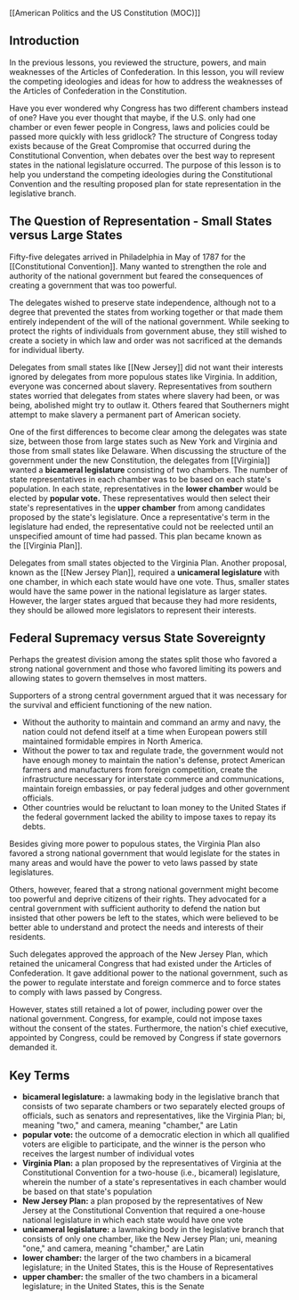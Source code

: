 [[American Politics and the US Constitution (MOC)]]
## Introduction
In the previous lessons, you reviewed the structure, powers, and main weaknesses of the Articles of Confederation. In this lesson, you will review the competing ideologies and ideas for how to address the weaknesses of the Articles of Confederation in the Constitution.

Have you ever wondered why Congress has two different chambers instead of one? Have you ever thought that maybe, if the U.S. only had one chamber or even fewer people in Congress, laws and policies could be passed more quickly with less gridlock? The structure of Congress today exists because of the Great Compromise that occurred during the Constitutional Convention, when debates over the best way to represent states in the national legislature occurred. The purpose of this lesson is to help you understand the competing ideologies during the Constitutional Convention and the resulting proposed plan for state representation in the legislative branch.

## The Question of Representation - Small States versus Large States
Fifty-five delegates arrived in Philadelphia in May of 1787 for the [[Constitutional Convention]]. Many wanted to strengthen the role and authority of the national government but feared the consequences of creating a government that was too powerful.

The delegates wished to preserve state independence, although not to a degree that prevented the states from working together or that made them entirely independent of the will of the national government. While seeking to protect the rights of individuals from government abuse, they still wished to create a society in which law and order was not sacrificed at the demands for individual liberty.   
  
Delegates from small states like [[New Jersey]] did not want their interests ignored by delegates from more populous states like Virginia. In addition, everyone was concerned about slavery. Representatives from southern states worried that delegates from states where slavery had been, or was being, abolished might try to outlaw it. Others feared that Southerners might attempt to make slavery a permanent part of American society.

One of the first differences to become clear among the delegates was state size, between those from large states such as New York and Virginia and those from small states like Delaware. When discussing the structure of the government under the new Constitution, the delegates from [[Virginia]] wanted a **bicameral legislature** consisting of two chambers. The number of state representatives in each chamber was to be based on each state's population. In each state, representatives in the **lower chamber** would be elected by **popular vote.** These representatives would then select their state's representatives in the **upper chamber** from among candidates proposed by the state's legislature. Once a representative's term in the legislature had ended, the representative could not be reelected until an unspecified amount of time had passed. This plan became known as the [[Virginia Plan]].

Delegates from small states objected to the Virginia Plan. Another proposal, known as the [[New Jersey Plan]], required a **unicameral legislature** with one chamber, in which each state would have one vote. Thus, smaller states would have the same power in the national legislature as larger states. However, the larger states argued that because they had more residents, they should be allowed more legislators to represent their interests.

## Federal Supremacy versus State Sovereignty
Perhaps the greatest division among the states split those who favored a strong national government and those who favored limiting its powers and allowing states to govern themselves in most matters.

Supporters of a strong central government argued that it was necessary for the survival and efficient functioning of the new nation.
- Without the authority to maintain and command an army and navy, the nation could not defend itself at a time when European powers still maintained formidable empires in North America.
- Without the power to tax and regulate trade, the government would not have enough money to maintain the nation's defense, protect American farmers and manufacturers from foreign competition, create the infrastructure necessary for interstate commerce and communications, maintain foreign embassies, or pay federal judges and other government officials.
- Other countries would be reluctant to loan money to the United States if the federal government lacked the ability to impose taxes to repay its debts.

Besides giving more power to populous states, the Virginia Plan also favored a strong national government that would legislate for the states in many areas and would have the power to veto laws passed by state legislatures.

Others, however, feared that a strong national government might become too powerful and deprive citizens of their rights. They advocated for a central government with sufficient authority to defend the nation but insisted that other powers be left to the states, which were believed to be better able to understand and protect the needs and interests of their residents.

Such delegates approved the approach of the New Jersey Plan, which retained the unicameral Congress that had existed under the Articles of Confederation. It gave additional power to the national government, such as the power to regulate interstate and foreign commerce and to force states to comply with laws passed by Congress.

However, states still retained a lot of power, including power over the national government. Congress, for example, could not impose taxes without the consent of the states. Furthermore, the nation's chief executive, appointed by Congress, could be removed by Congress if state governors demanded it.

## Key Terms
- **bicameral legislature:** a lawmaking body in the legislative branch that consists of two separate chambers or two separately elected groups of officials, such as senators and representatives, like the Virginia Plan; bi, meaning "two," and camera, meaning "chamber," are Latin
- **popular vote:** the outcome of a democratic election in which all qualified voters are eligible to participate, and the winner is the person who receives the largest number of individual votes
- **Virginia Plan:** a plan proposed by the representatives of Virginia at the Constitutional Convention for a two-house (i.e., bicameral) legislature, wherein the number of a state's representatives in each chamber would be based on that state's population
- **New Jersey Plan:** a plan proposed by the representatives of New Jersey at the Constitutional Convention that required a one-house national legislature in which each state would have one vote
- **unicameral legislature:** a lawmaking body in the legislative branch that consists of only one chamber, like the New Jersey Plan; uni, meaning "one," and camera, meaning "chamber," are Latin
- **lower chamber:** the larger of the two chambers in a bicameral legislature; in the United States, this is the House of Representatives
- **upper chamber:** the smaller of the two chambers in a bicameral legislature; in the United States, this is the Senate